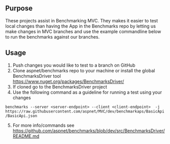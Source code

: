 ## Purpose

These projects assist in Benchmarking MVC.
They makes it easier to test local changes than having the App in the Benchmarks repo by letting us make changes in MVC branches and use the example commandline below to run the benchmarks against our branches.

## Usage

1. Push changes you would like to test to a branch on GitHub
2. Clone aspnet/benchmarks repo to your machine or install the global BenchmarksDriver tool https://www.nuget.org/packages/BenchmarksDriver/
3. If cloned go to the BenchmarksDriver project
4. Use the following command as a guideline for running a test using your changes

`benchmarks --server <server-endpoint> --client <client-endpoint>  -j https://raw.githubusercontent.com/aspnet/MVC/dev/benchmarkaps/BasicApi/BasicApi.json`

5. For more info/commands see https://github.com/aspnet/benchmarks/blob/dev/src/BenchmarksDriver/README.md
